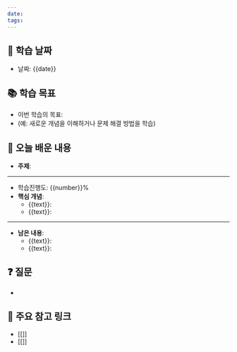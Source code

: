 ```yaml
---
date: 
tags:
---
```

## 📅 학습 날짜 
- 날짜: {{date}} 
## 📚 학습 목표 
- 이번 학습의 목표: 
- (예: 새로운 개념을 이해하거나 문제 해결 방법을 학습) 
## 📝 오늘 배운 내용 

- **주제**: 
---
- 학습진행도: {{number}}%
- **핵심 개념**: 
	- {{text}}: 
	- {{text}}: 
---
- **남은 내용**: 
	- {{text}}:  
	- {{text}}: 
## ❓ 질문
- 
## 📌 주요 참고 링크
- [[]] 
- [[]]